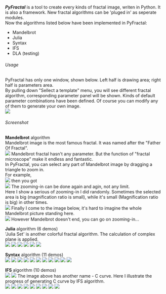***PyFractal*** is a tool to create every kinds of fractal image, writen in Python. It is also a framework. New fractal algorithms can be 'pluged in' as seperate modules.  
Now the algorithms listed below have been implemented in PyFractal:
- Mandelbrot
- Julia
- Syntax
- IFS
- DLA (testing)

###### Usage
PyFractal has only one window, shown below. Left half is drawing area; right half is parameters area.  
By pulling down "Sellect a template" menu, you will see different fractal algorithm, corresponding parameter panel will be shown. Kinds of default parameter combinations have been defined. Of course you can modify any of them to generate your own image.  
![](https://raw.githubusercontent.com/michael2012z/PyFractal/master/screenshot/MainWindow.png)

###### Screenshot
**Mandelbrot** algorithm  
Mandelbrot image is the most famous fractal. It was named after the "Father Of Fractal".  
![](https://raw.githubusercontent.com/michael2012z/PyFractal/master/screenshot/Mandelbrot01.png)
Mandelbrot fractal hasn't any parameter. But the function of "fractal microscope" make it endless and fantastic.  
In PyFractal, you can select any part of Mandelbrot image by dragging a triangle to zoom in.  
For example,  
![](https://raw.githubusercontent.com/michael2012z/PyFractal/master/screenshot/Mandelbrot02.png)
then you got  
![](https://raw.githubusercontent.com/michael2012z/PyFractal/master/screenshot/Mandelbrot03.png)
The zooming-in can be done again and agin, not any limit.  
Here I show a serious of zooming-in I did randomly. Sometimes the selected area is big (magnification ratio is small), while it's small (Magnification ratio is big) in other times.  
![](https://raw.githubusercontent.com/michael2012z/PyFractal/master/screenshot/MandelbrotZooming.png)
Finally I come to the image below, it's hard to imagine the whole Mandelbrot picture standing here.  
![](https://raw.githubusercontent.com/michael2012z/PyFractal/master/screenshot/Mandelbrot05.png)
However Mandelbrot doesn't end, you can go on zooming-in...  

**Julia** algorithm (6 demos)  
'Julia Set' is another colorful fractal algorithm. The calculation of complex plane is applied.  
![](https://raw.githubusercontent.com/michael2012z/PyFractal/master/screenshot/Julia01.png)
![](https://raw.githubusercontent.com/michael2012z/PyFractal/master/screenshot/Julia02.png)
![](https://raw.githubusercontent.com/michael2012z/PyFractal/master/screenshot/Julia03.png)
![](https://raw.githubusercontent.com/michael2012z/PyFractal/master/screenshot/Julia04.png)
![](https://raw.githubusercontent.com/michael2012z/PyFractal/master/screenshot/Julia05.png)
![](https://raw.githubusercontent.com/michael2012z/PyFractal/master/screenshot/Julia06.png)

**Syntax** algorithm (11 demos)  
![](https://raw.githubusercontent.com/michael2012z/PyFractal/master/screenshot/Syntax01.png)
![](https://raw.githubusercontent.com/michael2012z/PyFractal/master/screenshot/Syntax02.png)
![](https://raw.githubusercontent.com/michael2012z/PyFractal/master/screenshot/Syntax03.png)
![](https://raw.githubusercontent.com/michael2012z/PyFractal/master/screenshot/Syntax04.png)
![](https://raw.githubusercontent.com/michael2012z/PyFractal/master/screenshot/Syntax05.png)
![](https://raw.githubusercontent.com/michael2012z/PyFractal/master/screenshot/Syntax06.png)
![](https://raw.githubusercontent.com/michael2012z/PyFractal/master/screenshot/Syntax07.png)
![](https://raw.githubusercontent.com/michael2012z/PyFractal/master/screenshot/Syntax08.png)
![](https://raw.githubusercontent.com/michael2012z/PyFractal/master/screenshot/Syntax09.png)
![](https://raw.githubusercontent.com/michael2012z/PyFractal/master/screenshot/Syntax10.png)
![](https://raw.githubusercontent.com/michael2012z/PyFractal/master/screenshot/Syntax11.png)

**IFS** algorithm (10 demos)  
![](https://raw.githubusercontent.com/michael2012z/PyFractal/master/screenshot/IFS01.png)
![](https://raw.githubusercontent.com/michael2012z/PyFractal/master/screenshot/IFS02.png)
The image above has another name - C curve. Here I illustrate the progress of generating C curve by IFS algorithm.  
![](https://raw.githubusercontent.com/michael2012z/PyFractal/master/screenshot/IFS02Developing.png)
![](https://raw.githubusercontent.com/michael2012z/PyFractal/master/screenshot/IFS03.png)
![](https://raw.githubusercontent.com/michael2012z/PyFractal/master/screenshot/IFS04.png)
![](https://raw.githubusercontent.com/michael2012z/PyFractal/master/screenshot/IFS05.png)
![](https://raw.githubusercontent.com/michael2012z/PyFractal/master/screenshot/IFS06.png)
![](https://raw.githubusercontent.com/michael2012z/PyFractal/master/screenshot/IFS07.png)
![](https://raw.githubusercontent.com/michael2012z/PyFractal/master/screenshot/IFS08.png)
![](https://raw.githubusercontent.com/michael2012z/PyFractal/master/screenshot/IFS09.png)
![](https://raw.githubusercontent.com/michael2012z/PyFractal/master/screenshot/IFS10.png)


